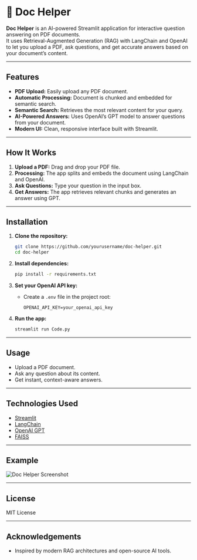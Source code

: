 # 📄 Doc Helper

**Doc Helper** is an AI-powered Streamlit application for interactive question answering on PDF documents.  
It uses Retrieval-Augmented Generation (RAG) with LangChain and OpenAI to let you upload a PDF, ask questions, and get accurate answers based on your document’s content.

---

## Features

- **PDF Upload:** Easily upload any PDF document.
- **Automatic Processing:** Document is chunked and embedded for semantic search.
- **Semantic Search:** Retrieves the most relevant content for your query.
- **AI-Powered Answers:** Uses OpenAI’s GPT model to answer questions from your document.
- **Modern UI:** Clean, responsive interface built with Streamlit.

---

## How It Works

1. **Upload a PDF:** Drag and drop your PDF file.
2. **Processing:** The app splits and embeds the document using LangChain and OpenAI.
3. **Ask Questions:** Type your question in the input box.
4. **Get Answers:** The app retrieves relevant chunks and generates an answer using GPT.

---

## Installation

1. **Clone the repository:**
   ```bash
   git clone https://github.com/yourusername/doc-helper.git
   cd doc-helper
   ```

2. **Install dependencies:**
   ```bash
   pip install -r requirements.txt
   ```

3. **Set your OpenAI API key:**
   - Create a `.env` file in the project root:
     ```
     OPENAI_API_KEY=your_openai_api_key
     ```

4. **Run the app:**
   ```bash
   streamlit run Code.py
   ```

---

## Usage

- Upload a PDF document.
- Ask any question about its content.
- Get instant, context-aware answers.

---

## Technologies Used

- [Streamlit](https://streamlit.io/)
- [LangChain](https://langchain.com/)
- [OpenAI GPT](https://platform.openai.com/)
- [FAISS](https://github.com/facebookresearch/faiss)

---

## Example

![Doc Helper Screenshot](screenshot.png)

---

## License

MIT License

---

## Acknowledgements

- Inspired by modern RAG architectures and open-source AI tools.
